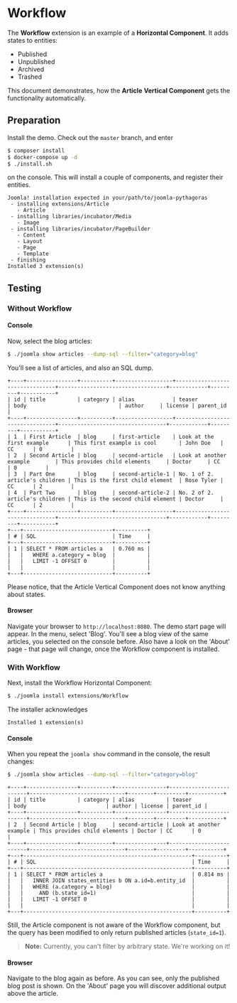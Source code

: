 # Workflow

The **Workflow** extension is an example of a **Horizontal Component**. It adds states to entities:  

* Published
* Unpublished
* Archived
* Trashed

This document demonstrates, how the **Article** **Vertical Component** gets the functionality automatically.
 
## Preparation

Install the demo. Check out the `master` branch, and enter

```bash
$ composer install
$ docker-compose up -d
$ ./install.sh
```

on the console. This will install a couple of components, and register their entities.

```
Joomla! installation expected in your/path/to/joomla-pythagoras
 - installing extensions/Article
   - Article
 - installing libraries/incubator/Media
   - Image
 - installing libraries/incubator/PageBuilder
   - Content
   - Layout
   - Page
   - Template
 - finishing
Installed 3 extension(s)
```

## Testing

### Without Workflow

#### Console

Now, select the blog articles:

```bash
$ ./joomla show articles --dump-sql --filter="category=blog"
```

You'll see a list of articles, and also an SQL dump.

```
+----+----------------+----------+------------------+--------------------------------+----------------------------------+------------+---------+-----------+
| id | title          | category | alias            | teaser                         | body                             | author     | license | parent_id |
+----+----------------+----------+------------------+--------------------------------+----------------------------------+------------+---------+-----------+
| 1  | First Article  | blog     | first-article    | Look at the first example      | This first example is cool       | John Doe   | CC      | 0         |
| 2  | Second Article | blog     | second-article   | Look at another example        | This provides child elements     | Doctor     | CC      | 0         |
| 3  | Part One       | blog     | second-article-1 | No. 1 of 2. article's children | This is the first child element  | Rose Tyler | CC      | 2         |
| 4  | Part Two       | blog     | second-article-2 | No. 2 of 2. article's children | This is the second child element | Doctor     | CC      | 2         |
+----+----------------+----------+------------------+--------------------------------+----------------------------------+------------+---------+-----------+
+---+----------------------------+----------+
| # | SQL                        | Time     |
+---+----------------------------+----------+
| 1 | SELECT * FROM articles a   | 0.760 ms |
|   |   WHERE a.category = blog  |          |
|   |   LIMIT -1 OFFSET 0        |          |
|   |                            |          |
+---+----------------------------+----------+
```

Please notice, that the Article Vertical Component does not know anything about states.

#### Browser

Navigate your browser to `http://localhost:8080`. The demo start page will appear.
In the menu, select 'Blog'. You'll see a blog view of the same articles, you selected on the console before. Also have a look on the 'About' page - that page will change, once the Workflow component is installed.

### With Workflow

Next, install the Workflow Horizontal Component:

```bash
$ ./joomla install extensions/Workflow
```

The installer acknowledges

```
Installed 1 extension(s)
```

#### Console

When you repeat the `joomla show` command in the console, the result changes:

```bash
$ ./joomla show articles --dump-sql --filter="category=blog"
```
```
+----+----------------+----------+----------------+-------------------------+------------------------------+--------+---------+-----------+
| id | title          | category | alias          | teaser                  | body                         | author | license | parent_id |
+----+----------------+----------+----------------+-------------------------+------------------------------+--------+---------+-----------+
| 2  | Second Article | blog     | second-article | Look at another example | This provides child elements | Doctor | CC      | 0         |
+----+----------------+----------+----------------+-------------------------+------------------------------+--------+---------+-----------+
+---+-----------------------------------------------------+----------+
| # | SQL                                                 | Time     |
+---+-----------------------------------------------------+----------+
| 1 | SELECT * FROM articles a                            | 0.814 ms |
|   |   INNER JOIN states_entities b ON a.id=b.entity_id  |          |
|   |   WHERE (a.category = blog)                         |          |
|   |     AND (b.state_id=1)                              |          |
|   |   LIMIT -1 OFFSET 0                                 |          |
|   |                                                     |          |
+---+-----------------------------------------------------+----------+
```

Still, the Article component is not aware of the Workflow component, but the query has been modified to only return published articles (`state_id=1`).

> **Note:** Currently, you can't filter by arbitrary state. We're working on it!

#### Browser

Navigate to the blog again as before. As you can see, only the published blog post is shown.
On the 'About' page you will discover additional output above the article.

